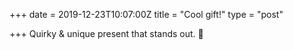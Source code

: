 +++
date = 2019-12-23T10:07:00Z
title = "Cool gift!"
type = "post"

+++
Quirky & unique present that stands out. 🎁